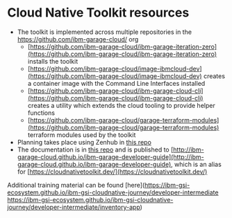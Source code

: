 # Cloud Native Toolkit resources


- The toolkit is implemented across multiple repositories in the https://github.com/ibm-garage-cloud/ org
    - [https://github.com/ibm-garage-cloud/ibm-garage-iteration-zero](https://github.com/ibm-garage-cloud/ibm-garage-iteration-zero) installs the toolkit
    - [https://github.com/ibm-garage-cloud/image-ibmcloud-dev](https://github.com/ibm-garage-cloud/image-ibmcloud-dev) creates a container image with the Command Line Interfaces installed
    - [https://github.com/ibm-garage-cloud/ibm-garage-cloud-cli](https://github.com/ibm-garage-cloud/ibm-garage-cloud-cli) creates a utility which extends the cloud tooling to provide helper functions
    - [https://github.com/ibm-garage-cloud/garage-terraform-modules](https://github.com/ibm-garage-cloud/garage-terraform-modules) terraform modules used by the toolkit
- Planning takes place using Zenhub in [this repo](https://github.com/ibm-garage-cloud/planning)
- The documentation is in [this repo](https://github.com/ibm-garage-cloud/ibm-garage-developer-guide) and is published to [http://ibm-garage-cloud.github.io/ibm-garage-developer-guide](http://ibm-garage-cloud.github.io/ibm-garage-developer-guide), which is an alias for [https://cloudnativetoolkit.dev/](https://cloudnativetoolkit.dev/)

Additional training material can be found [here](https://ibm-gsi-ecosystem.github.io/ibm-gsi-cloudnative-journey/developer-intermediate
https://ibm-gsi-ecosystem.github.io/ibm-gsi-cloudnative-journey/developer-intermediate/inventory-app)
